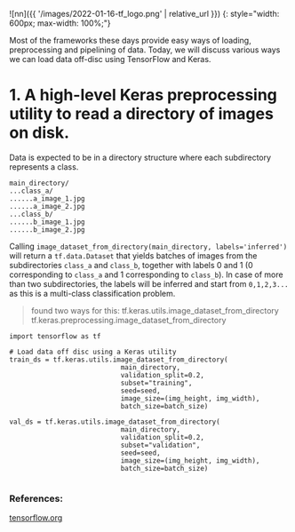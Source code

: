 ![nn]({{ '/images/2022-01-16-tf_logo.png' | relative_url }})
{: style="width: 600px; max-width: 100%;"}

Most of the frameworks these days provide easy ways of loading, preprocessing and pipelining of data. Today, we will discuss various ways we can load data off-disc using TensorFlow and Keras. 

# 1. A high-level Keras preprocessing utility to read a directory of images on disk.
 Data is expected to be in a directory structure where each subdirectory represents a class.
 
 ```
main_directory/
...class_a/
......a_image_1.jpg
......a_image_2.jpg
...class_b/
......b_image_1.jpg
......b_image_2.jpg
```

Calling `image_dataset_from_directory(main_directory, labels='inferred')` will return a `tf.data.Dataset` that yields batches of images from the subdirectories `class_a` and  `class_b`, together with labels 0 and 1 (0 corresponding to `class_a` and 1 corresponding to `class_b`).
In case of more than two subdirectories, the labels will be inferred and start from `0,1,2,3...` as this is a multi-class classification problem.


> found two ways for this:
 >tf.keras.utils.image_dataset_from_directory                                      
 > tf.keras.preprocessing.image_dataset_from_directory

```
import tensorflow as tf

# Load data off disc using a Keras utility
train_ds = tf.keras.utils.image_dataset_from_directory(			
                            main_directory,
                            validation_split=0.2,
                            subset="training",
                            seed=seed,
                            image_size=(img_height, img_width),
                            batch_size=batch_size)

val_ds = tf.keras.utils.image_dataset_from_directory(
                            main_directory,
                            validation_split=0.2,
                            subset="validation",
                            seed=seed,
                            image_size=(img_height, img_width),
                            batch_size=batch_size)
                            
```




### References:
[tensorflow.org](https://www.tensorflow.org/tutorials/load_data/images)
